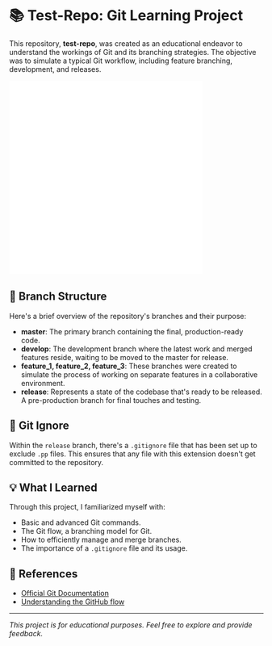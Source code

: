 # 📚 Test-Repo: Git Learning Project

This repository, **test-repo**, was created as an educational endeavor to understand the workings of Git and its branching strategies. The objective was to simulate a typical Git workflow, including feature branching, development, and releases.

![Git Logo](./Git-Icon-White.png)

## 🌱 **Branch Structure**

Here's a brief overview of the repository's branches and their purpose:

- **master**: The primary branch containing the final, production-ready code.
- **develop**: The development branch where the latest work and merged features reside, waiting to be moved to the master for release.
- **feature_1, feature_2, feature_3**: These branches were created to simulate the process of working on separate features in a collaborative environment.
- **release**: Represents a state of the codebase that's ready to be released. A pre-production branch for final touches and testing.

## 🚫 **Git Ignore**

Within the `release` branch, there's a `.gitignore` file that has been set up to exclude `.pp` files. This ensures that any file with this extension doesn't get committed to the repository.

## 💡 **What I Learned**

Through this project, I familiarized myself with:
- Basic and advanced Git commands.
- The Git flow, a branching model for Git.
- How to efficiently manage and merge branches.
- The importance of a `.gitignore` file and its usage.

## 📘 **References**

- [Official Git Documentation](https://git-scm.com/doc)
- [Understanding the GitHub flow](https://guides.github.com/introduction/flow/)

---

*This project is for educational purposes. Feel free to explore and provide feedback.*
